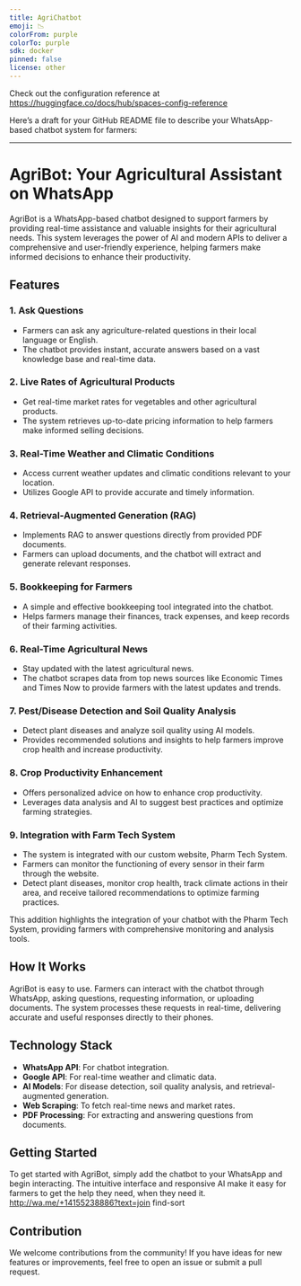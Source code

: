 ```yaml
---
title: AgriChatbot
emoji: 📉
colorFrom: purple
colorTo: purple
sdk: docker
pinned: false
license: other
---
```


Check out the configuration reference at https://huggingface.co/docs/hub/spaces-config-reference

Here’s a draft for your GitHub README file to describe your WhatsApp-based chatbot system for farmers:

---

# AgriBot: Your Agricultural Assistant on WhatsApp

AgriBot is a WhatsApp-based chatbot designed to support farmers by providing real-time assistance and valuable insights for their agricultural needs. This system leverages the power of AI and modern APIs to deliver a comprehensive and user-friendly experience, helping farmers make informed decisions to enhance their productivity.

## Features

### 1. **Ask Questions**
   - Farmers can ask any agriculture-related questions in their local language or English.
   - The chatbot provides instant, accurate answers based on a vast knowledge base and real-time data.

### 2. **Live Rates of Agricultural Products**
   - Get real-time market rates for vegetables and other agricultural products.
   - The system retrieves up-to-date pricing information to help farmers make informed selling decisions.

### 3. **Real-Time Weather and Climatic Conditions**
   - Access current weather updates and climatic conditions relevant to your location.
   - Utilizes Google API to provide accurate and timely information.

### 4. **Retrieval-Augmented Generation (RAG)**
   - Implements RAG to answer questions directly from provided PDF documents.
   - Farmers can upload documents, and the chatbot will extract and generate relevant responses.

### 5. **Bookkeeping for Farmers**
   - A simple and effective bookkeeping tool integrated into the chatbot.
   - Helps farmers manage their finances, track expenses, and keep records of their farming activities.

### 6. **Real-Time Agricultural News**
   - Stay updated with the latest agricultural news.
   - The chatbot scrapes data from top news sources like Economic Times and Times Now to provide farmers with the latest updates and trends.

### 7. **Pest/Disease Detection and Soil Quality Analysis**
   - Detect plant diseases and analyze soil quality using AI models.
   - Provides recommended solutions and insights to help farmers improve crop health and increase productivity.

### 8. **Crop Productivity Enhancement**
   - Offers personalized advice on how to enhance crop productivity.
   - Leverages data analysis and AI to suggest best practices and optimize farming strategies.


### 9. **Integration with Farm Tech System**
   - The system is integrated with our custom website, Pharm Tech System.
   - Farmers can monitor the functioning of every sensor in their farm through the website.
   - Detect plant diseases, monitor crop health, track climate actions in their area, and receive tailored recommendations to optimize farming practices.

This addition highlights the integration of your chatbot with the Pharm Tech System, providing farmers with comprehensive monitoring and analysis tools.

## How It Works

AgriBot is easy to use. Farmers can interact with the chatbot through WhatsApp, asking questions, requesting information, or uploading documents. The system processes these requests in real-time, delivering accurate and useful responses directly to their phones.

## Technology Stack

- **WhatsApp API**: For chatbot integration.
- **Google API**: For real-time weather and climatic data.
- **AI Models**: For disease detection, soil quality analysis, and retrieval-augmented generation.
- **Web Scraping**: To fetch real-time news and market rates.
- **PDF Processing**: For extracting and answering questions from documents.

## Getting Started

To get started with AgriBot, simply add the chatbot to your WhatsApp and begin interacting. The intuitive interface and responsive AI make it easy for farmers to get the help they need, when they need it.
http://wa.me/+14155238886?text=join find-sort


## Contribution

We welcome contributions from the community! If you have ideas for new features or improvements, feel free to open an issue or submit a pull request.

